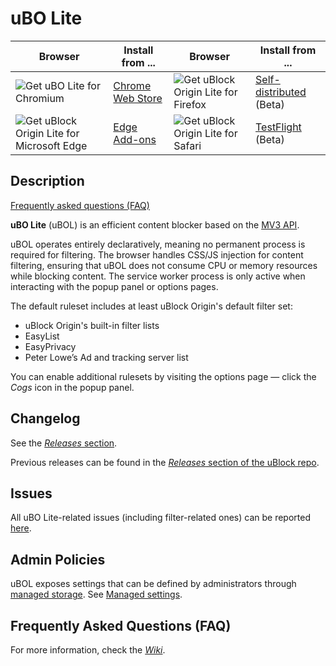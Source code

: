 # uBO Lite

| Browser | Install from ... | Browser | Install from ... |
| --- | --- | --- | --- |
| <img src="https://github.com/user-attachments/assets/d5033882-0c94-424f-9e8b-e00ed832acf7" alt="Get uBO Lite for Chromium"> | <a href="https://chromewebstore.google.com/detail/ublock-origin-lite/ddkjiahejlhfcafbddmgiahcphecmpfh">Chrome Web Store</a> | <img src="https://github.com/user-attachments/assets/8a33b8ba-57ee-4a54-a83c-7d21f9b2dafb" alt="Get uBlock Origin Lite for Firefox"> | <a href="https://github.com/uBlockOrigin/uBOL-home/releases/download/uBOLite_2025.709.1525-beta/uBOLite.beta.firefox.signed.xpi">Self-distributed</a> (Beta) |
| <img src="https://github.com/user-attachments/assets/acff1f85-d3f0-49eb-928e-7c43c5ef8f6c" alt="Get uBlock Origin Lite for Microsoft Edge"> | <a href="https://microsoftedge.microsoft.com/addons/detail/ublock-origin-lite/cimighlppcgcoapaliogpjjdehbnofhn">Edge Add-ons</a> | <img src="https://github.com/user-attachments/assets/d267b13e-b403-4040-93ea-fff38fea8c1b" alt="Get uBlock Origin Lite for Safari"> | <a href="https://testflight.apple.com/join/JjTcThrV">TestFlight</a> (Beta) |

## Description

[Frequently asked questions (FAQ)](https://github.com/uBlockOrigin/uBOL-home/wiki/Frequently-asked-questions-(FAQ))

**uBO Lite** (uBOL) is an efficient content blocker based on the [MV3 API](https://developer.chrome.com/docs/extensions/develop/migrate/what-is-mv3).

uBOL operates entirely declaratively, meaning no permanent process is required for filtering. The browser handles CSS/JS injection for content filtering, ensuring that uBOL does not consume CPU or memory resources while blocking content. The service worker process is only active when interacting with the popup panel or options pages.

The default ruleset includes at least uBlock Origin's default filter set:

- uBlock Origin's built-in filter lists
- EasyList
- EasyPrivacy
- Peter Lowe’s Ad and tracking server list

You can enable additional rulesets by visiting the options page — click the _Cogs_ icon in the popup panel.

## Changelog

See the [_Releases_ section](https://github.com/uBlockOrigin/uBOL-home/releases).

Previous releases can be found in the [_Releases_ section of the uBlock repo](https://github.com/gorhill/uBlock/releases?q=uBOL).

## Issues

All uBO Lite-related issues (including filter-related ones) can be reported [here](https://github.com/uBlockOrigin/uBOL-home/issues).

## Admin Policies

uBOL exposes settings that can be defined by administrators through [managed storage](https://developer.mozilla.org/en-US/docs/Mozilla/Add-ons/WebExtensions/API/storage/managed). See [Managed settings](https://github.com/uBlockOrigin/uBOL-home/wiki/Managed-settings).

## Frequently Asked Questions (FAQ)

For more information, check the [_Wiki_](https://github.com/uBlockOrigin/uBOL-home/wiki/Frequently-asked-questions-(FAQ)).

